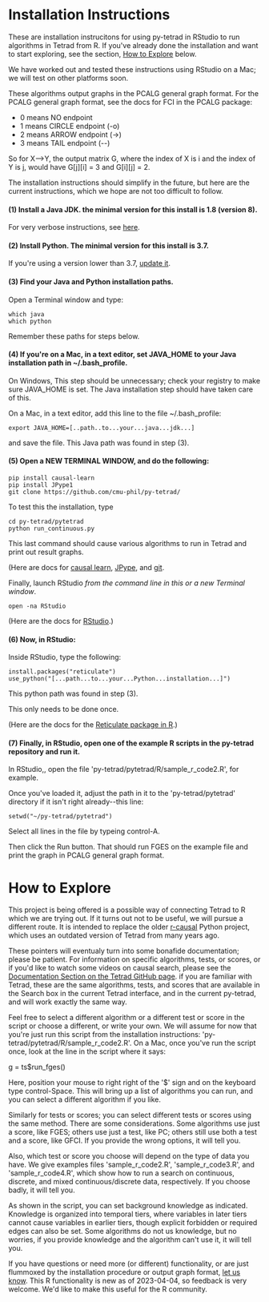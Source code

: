 # Installation Instructions

These are installation instrucitons for using py-tetrad in RStudio to run algorithms in Tetrad from R. If you've already done the installation and want to start exploring, see the section, [How to Explore](https://github.com/cmu-phil/py-tetrad/blob/main/pytetrad/R/README.md#how-to-explore) below. 

We have worked out and tested these instructions using RStudio on a Mac; we will test on other platforms soon.

These algorithms output graphs in the PCALG general graph format. For the PCALG general graph format, see the docs for FCI in the PCALG package:

* 0 means NO endpoint
* 1 means CIRCLE endpoint (-o)
* 2 means ARROW endpoint (->)
* 3 means TAIL endpoint (--)

So for X-->Y, the output matrix G, where the index of X is i and the index of Y is j, would have G[j][i] = 3 and G[i][j] = 2.

The installation instructions should simplify in the future, but here are the current instructions, which we hope are not too difficult to follow.

#### (1) Install a Java JDK. the minimal version for this install is 1.8 (version 8).

For very verbose instructions, see [here](https://github.com/cmu-phil/tetrad/wiki/Setting-up-Java-for-Tetrad).

#### (2) Install Python. The minimal version for this install is 3.7.

If you're using a version lower than 3.7, [update it](https://www.pythoncentral.io/how-to-update-python/). 

#### (3) Find your Java and Python installation paths.

Open a Terminal window and type:
```
which java
which python
```
Remember these paths for steps below.

#### (4) If you're on a Mac, in a text editor, set JAVA_HOME to your Java installation path in ~/.bash_profile.

On Windows, This step should be unnecessary; check your registry to make sure JAVA_HOME is set. The Java installation step should have taken care of this.

On a Mac, in a text editor, add this line to the file ~/.bash_profile:
```
export JAVA_HOME=[..path..to...your...java...jdk...]
```
and save the file. This Java path was found in step (3).

#### (5) Open a NEW TERMINAL WINDOW, and do the following:
```
pip install causal-learn
pip install JPype1  
git clone https://github.com/cmu-phil/py-tetrad/
```
To test this the installation, type
```
cd py-tetrad/pytetrad
python run_continuous.py
```
This last command should cause various algorithms to run in Tetrad and print out result graphs.

(Here are docs for [causal learn](https://causal-learn.readthedocs.io/en/latest/), [JPype](https://jpype.readthedocs.io/en/latest/index.html), and [git](https://git-scm.com/doc).

Finally, launch RStudio _from the command line in this or a new Terminal window_.
```
open -na RStudio
```
(Here are the docs for [RStudio](https://posit.co/download/rstudio-desktop/).)

#### (6) Now, in RStudio:

Inside RStudio, type the following:
```
install.packages("reticulate")
use_python("[...path...to...your...Python...installation...]")
```
This python path was found in step (3).

This only needs to be done once. 

(Here are the docs for the [Reticulate package in R](https://rstudio.github.io/reticulate/).)
 
#### (7) Finally, in RStudio, open one of the example R scripts in the py-tetrad repository and run it.

In RStudio,, open the file 'py-tetrad/pytetrad/R/sample_r_code2.R', for example.

Once you've loaded it, adjust the path in it to the 'py-tetrad/pytetrad' directory if it isn't right already--this line:
```
setwd("~/py-tetrad/pytetrad")
```
Select all lines in the file by typeing control-A.

Then click the Run button. That should run FGES on the example file and print the graph in PCALG general graph format. 

# How to Explore

This project is being offered is a possible way of connecting Tetrad to R which we are trying out. If it turns out not to be useful, we will pursue a different route. It is intended to replace the older [r-causal](https://github.com/bd2kccd/r-causal) Python project, which uses an outdated version of Tetrad from many years ago.

These pointers will eventualy turn into some bonafide documentation; please be patient. For information on specific algorithms, tests, or scores, or if you'd like to watch some videos on causal search, please see the [Documentation Section on the Tetrad GitHub page](https://github.com/cmu-phil/tetrad#documentation). if you are familiar with Tetrad, these are the same algorithms, tests, and scores that are available in the Search box in the current Tetrad interface, and in the current py-tetrad, and will work exactly the same way.

Feel free to select a different algorithm or a different test or score in the script or choose a different, or write your own. We will assume for now that you're just run this script from the installation instructions: 'py-tetrad/pytetrad/R/sample_r_code2.R'. On a Mac, once you've run the script once, look at the line in the script where it says:

g = ts$run_fges()

Here, position your mouse to right right of the '$' sign and on the keyboard type control-Space. This will bring up a list of algorithms you can run, and you can select a different algorithm if you like. 

Similarly for tests or scores; you can select different tests or scores using the same method. There are some considerations. Some algorithms use just a score, like FGES; others use just a test, like PC; others still use both a test and a score, like GFCI. If you provide the wrong options, it will tell you.

Also, which test or score you choose will depend on the type of data you have. We give examples files 'sample_r_code2.R', 'sample_r_code3.R', and 'sample_r_code4.R', which show how to run a search on continuous, discrete, and mixed continuous/discrete data, respectively. If you choose badly, it will tell you.

As shown in the script, you can set background knowledge as indicated. Knowledge is organized into temporal tiers, where variables in later tiers cannot cause variables in earlier tiers, though explicit forbidden or required edges can also be set. Some algorithms do not us knowledge, but no worries, if you provide knowledge and the algorithm can't use it, it will tell you.

If you have questions or need more (or different) functionality, or are just flummoxed by the installation procedure or output graph format, [let us know](https://github.com/cmu-phil/py-tetrad/issues). This R functionality is new as of 2023-04-04, so feedback is very welcome. We'd like to make this useful for the R community. 


